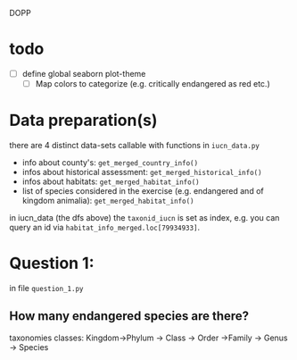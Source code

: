 DOPP

# todo
- [ ] define global seaborn plot-theme
  - [ ] Map colors to categorize (e.g. critically endangered as red etc.)

# Data preparation(s)
there are 4 distinct data-sets callable with functions in `iucn_data.py`
- info about county's: `get_merged_country_info()`
- infos about historical assessment: `get_merged_historical_info()`
- infos about habitats: `get_merged_habitat_info()`
- list of species considered in the exercise (e.g. endangered and of kingdom animalia): `get_merged_habitat_info()`

in iucn_data (the dfs above) the `taxonid_iucn` is set as index, e.g. you can query an id via `habitat_info_merged.loc[79934933]`.


# Question 1:
in file `question_1.py`

## How many endangered species are there?
taxonomies classes: Kingdom->Phylum -> Class -> Order ->Family -> Genus -> Species